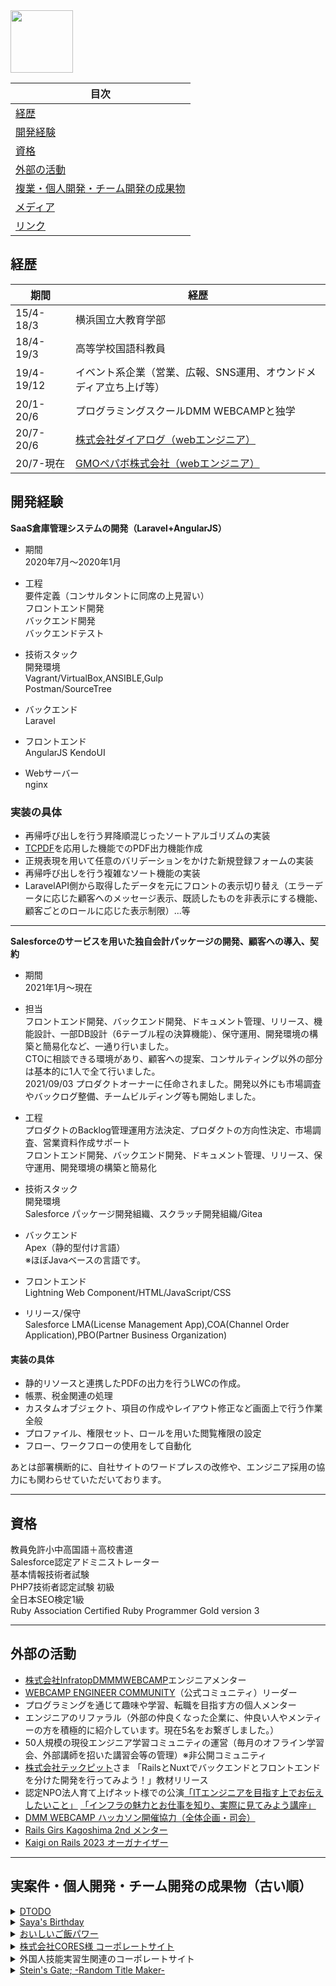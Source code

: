 <img width="100px" src="https://user-images.githubusercontent.com/59280290/142762075-c2ca405a-53a7-4127-9475-41db02345be4.png">

|  目次  | 
| ---- |
|  [経歴](#経歴)  |
|  [開発経験](#開発経験)  |
|  [資格](#資格)  |
|  [外部の活動](#外部の活動) |
|  [複業・個人開発・チーム開発の成果物](#実案件・個人開発・チーム開発の成果物) 
|  [メディア](#メディア) |
|  [リンク](#リンク) |


<h2 id="経歴">経歴</h2>

|  期間  |  経歴  |
| ---- | ---- |
|  15/4-18/3  |横浜国立大教育学部|![suzuri-logo-with-surisurikun](https://user-images.githubusercontent.com/59280290/211321365-ecf590b6-8676-4f02-a35d-40ba89279bf1.png)
|  18/4-19/3  |高等学校国語科教員|
|  19/4-19/12 |イベント系企業（営業、広報、SNS運用、オウンドメディア立ち上げ等）  |
|  20/1-20/6  |プログラミングスクールDMM WEBCAMPと独学|
|  20/7-20/6  |[株式会社ダイアログ（webエンジニア）](https://www.dialog-inc.com/)  |
|  20/7-現在   |[GMOペパボ株式会社（webエンジニア） ](https://pepabo.com/) |


<h2 id="開発経験">開発経験</h2>

**SaaS倉庫管理システムの開発（Laravel+AngularJS）**<br>

- 期間<br>
2020年7月〜2020年1月<br>

- 工程<br>
要件定義（コンサルタントに同席の上見習い）<br>
フロントエンド開発<br> 
バックエンド開発<br>
バックエンドテスト<br>

- 技術スタック<br>
開発環境<br>
Vagrant/VirtualBox,ANSIBLE,Gulp<br>
Postman/SourceTree<br>

- バックエンド<br>
Laravel<br>

- フロントエンド<br> 
AngularJS KendoUI<br>

- Webサーバー<br>
nginx<br>


### 実装の具体
- 再帰呼び出しを行う昇降順混じったソートアルゴリズムの実装
- [TCPDF](https://tcpdf.org/)を応用した機能でのPDF出力機能作成 
- 正規表現を用いて任意のバリデーションをかけた新規登録フォームの実装
- 再帰呼び出しを行う複雑なソート機能の実装
- LaravelAPI側から取得したデータを元にフロントの表示切り替え（エラーデータに応じた顧客へのメッセージ表示、既読したものを非表示にする機能、顧客ごとのロールに応じた表示制限）...等

---

**Salesforceのサービスを用いた独自会計パッケージの開発、顧客への導入、契約**

- 期間<br>
2021年1月〜現在<br>

- 担当<br>
フロントエンド開発、バックエンド開発、ドキュメント管理、リリース、機能設計、一部DB設計（6テーブル程の決算機能）、保守運用、開発環境の構築と簡易化など、一通り行いました。<br>
CTOに相談できる環境があり、顧客への提案、コンサルティング以外の部分は基本的に1人で全て行いました。<br>
2021/09/03 プロダクトオーナーに任命されました。開発以外にも市場調査やバックログ整備、チームビルディング等も開始しました。<br>

- 工程<br>
プロダクトのBacklog管理運用方法決定、プロダクトの方向性決定、市場調査、営業資料作成サポート<br>
フロントエンド開発、バックエンド開発、ドキュメント管理、リリース、保守運用、開発環境の構築と簡易化

- 技術スタック<br>
開発環境<br>
Salesforce パッケージ開発組織、スクラッチ開発組織/Gitea<br>

- バックエンド<br>
Apex（静的型付け言語）<br>
※ほぼJavaベースの言語です。<br>

- フロントエンド<br>
Lightning Web Component/HTML/JavaScript/CSS

- リリース/保守<br>
Salesforce LMA(License Management App),COA(Channel Order Application),PBO(Partner Business Organization)<br>

#### 実装の具体
- 静的リソースと連携したPDFの出力を行うLWCの作成。
- 帳票、税金関連の処理
- カスタムオブジェクト、項目の作成やレイアウト修正など画面上で行う作業全般
- プロファイル、権限セット、ロールを用いた閲覧権限の設定
- フロー、ワークフローの使用をして自動化

あとは部署横断的に、自社サイトのワードプレスの改修や、エンジニア採用の協力にも関わらせていただいております。

---

<h2 id="資格">資格</h2>

教員免許小中高国語＋高校書道<br>
Salesforce認定アドミニストレーター<br>
基本情報技術者試験<br>
PHP7技術者認定試験 初級<br>
全日本SEO検定1級<br>
Ruby Association Certified Ruby Programmer Gold version 3<br>

---

<h2 id="外部の活動">外部の活動</h2>

- [株式会社Infratop](https://infratop.jp/)[DMMMWEBCAMP](https://web-camp.io/)エンジニアメンター
- [WEBCAMP ENGINEER COMMUNITY](https://prtimes.jp/main/html/rd/p/000000055.000017442.html)（公式コミュニティ）リーダー
- プログラミングを通じて趣味や学習、転職を目指す方の個人メンター
- エンジニアのリファラル（外部の仲良くなった企業に、仲良い人やメンティーの方を積極的に紹介しています。現在5名をお繋ぎしました。）
- 50人規模の現役エンジニア学習コミュニティの運営（毎月のオフライン学習会、外部講師を招いた講習会等の管理）※非公開コミュニティ
- [株式会社テックピット](https://www.techpit.jp/)さま 「RailsとNuxtでバックエンドとフロントエンドを分けた開発を行ってみよう！」教材リリース<br>
- 認定NPO法人育て上げネット様での公演[「ITエンジニアを目指す上でお伝えしたいこと」](https://speakerdeck.com/yukisnow1823/itenziniawomu-zhi-sushang-deochuan-esitaikoto) [「インフラの魅力とお仕事を知り、実際に見てみよう講座」](https://speakerdeck.com/yukisnow1823/inhurafalsemei-li-tooshi-shi-wozhi-ri-shi-ji-nijian-temiyoujiang-zuo-ku-yue-you-xi-da-dao-yong-shu)
- [DMM WEBCAMP ハッカソン開催協力（全体企画・司会）](https://web-camp.io/clip/article/7380/)
- [Rails Girs Kagoshima 2nd メンター](https://railsgirls.com/kagoshima-2023.html)
- [Kaigi on Rails 2023 オーガナイザー](https://kaigionrails.org/2023/team/)

---

<h2 id="実案件・個人開発・チーム開発の成果物">実案件・個人開発・チーム開発の成果物（古い順）  </h2>


<details>
<summary>
<a href="https://github.com/yuki-snow1823/DTODO">DTODO</a>
</summary>

```
NuxtJS+RailsAPI+Firebase+AWSで作成したSPA。  
自分でご褒美を設定し、タスクをこなせばこなすほどユーザーがレベルアップします。  
コンセプトは「やらなければならないことを楽しむ」です。  
```

<img width="400px" src="https://user-images.githubusercontent.com/59280290/101623505-e4cce400-3a5b-11eb-82ee-476f922181a7.png">

</details>

<details>
<summary>
<a href="https://github.com/yuki-snow1823/project-saya">Saya's Birthday</a>
</summary>

```
NuxtJS+RailsAPI+Firebase+AWSで作成したSPA。
推しキャラの誕生日に、キャラとファンのためのアプリを作りたいと思いプロジェクトを始動しました。
WEBデザイナーさんとイラストレーターさんに参加して頂き、スケジュール引いて完成させました。
TwitterのDeveloperに申請して登録し、特定のツイートを自動収集するBOT的なものを作成しました。
```

<img width="400px" src="https://user-images.githubusercontent.com/59280290/101628331-fd8cc800-3a62-11eb-92d1-fd51733a389a.png">

</details>

<details>
<summary>
<a href="https://github.com/yuki-snow1823/oishiGohan">おいしいご飯パワー</a>
</summary>

```
Rails+Hewoku
Yahoo!Digital HackDay2021にチームで出場し24時間で開発しました。
リーダーとして参画し、全体の管理と認証機能やActionCableを用いたリアルタイムの実装などを主に担当しました。
リアルタイムにご飯を食べている人を日本地図上に表示して、コロナ禍のひとりご飯の孤独感を払拭しようというコンセプトです。
```

<img width="400px" src="https://user-images.githubusercontent.com/59280290/137065030-4dc2c89e-ae14-4bd7-a4b1-4c1905b33c00.png">

</details>


<details>
<summary>
<a href="https://teamcores.co.jp/">株式会社CORES様 コーポレートサイト</a>
</summary>

```
WordPress+AWS+Docker
0から独自テーマを開発、チームで開発環境の作成からテスト環境・本番環境のリリースまで一貫して行いました。
テスト環境はAWSを使用し、開発環境はDockerで行いました。
※デザインは先方のデザイナーに協力いただきました
```

<img width="400px" src="https://user-images.githubusercontent.com/59280290/112745041-43ed3f00-8fe0-11eb-89f1-ed990f4c18ce.png">

</details>

<details>
<summary>
<span>外国人技能実習生関連のコーポレートサイト</span>
</summary>

```
WordPress+ロリポップサーバー
シニア層向けに文字を大きくして色みの強いデザインにするなど、デザイナーの方と連携をしながら納品をしました。
WPのプラグインを導入しつつ、PHPを直接編集の上機能の拡張を行いました。（ぱんくずリスト、ページネーション等）
こちらは会社名はシークレットとさせていただきます。
```
</details>

<details>
<summary>
<a href="https://yuki-snow1823.github.io/steins_gate_titlemaker/">Stein's Gate; -Random Title Maker-</a>
</summary>

```
Vue.js
ピンと思いついて3時間くらいで作成したアプリです。
人気ゲーム「シュタインズゲート」のタイトルをランダムで生成し、ツイートできるアプリです。
```
[Github Repository](https://github.com/yuki-snow1823/steins_gate_titlemaker)<br>
<img width="400px" src="https://user-images.githubusercontent.com/59280290/113309410-15ee5e80-9342-11eb-8d45-bed6cfd3add1.png">

<details>
<summary>
<span>電話番号のスクレイピングシステム</span>
</summary>

<img width="150px" src="https://user-images.githubusercontent.com/59280290/122306403-58880600-cf43-11eb-9bb0-1129a0416124.jpg">

```
Node.js+TypeScript+GAS+関連ライブラリ+GCP
エンジニアの友人2名と共同開発し、某企業に納品させていただきました。Node.js+GAS+CLoud Functions(GCP)
GCPのCloudFunction上でNode.jsを用いてプログラムを作成し、ユーザーからはGas上で実行ボタンをクリックしていただくだけで操作可能です。
指定した某サイトから電話番号を取得し、指定のスプレッドシートに書き込むまでを自動化しました。業務時間の大幅な削減ができたと喜んでいただきました。
```

</details>

<details>
<summary>
<span>自社の総務の方向け、slackの投稿を見逃さないようにするBOT</span>
</summary>

<img width="150px" src="https://user-images.githubusercontent.com/59280290/122306105-def01800-cf42-11eb-95eb-cd9a57737c93.png">

```
GAS+SlackAPI 
総務の方が、社内のメンバーに対応して欲しい投稿をSlackに行う機会が多くありました。
しかし、対応が後手になったり、なったらなったでそのまま流してしまったりなど、総務の方が悲しんでいるのをよく見かけました。
そこで、特定の投稿に対応完了のリアクションをしないと、定期的にDMが飛んでくるBotを作成しました。
```

</details>

<h2 id="メディア">メディア</h2>

[「DMM WEBCAMP」で身に付くものがプログラミングスキルだけではない理由〜ブランドリニューアルに込めた想い〜](https://prtimes.jp/story/detail/zrElp5i33yx)  
卒業生代表としてインタビューしていただきました。

[【新しいことにチャレンジできる環境】社員インタビュー#1](https://www.wantedly.com/companies/company_3244501/post_articles/278203)  
社員インタビューです。

[【NewsPicks】なぜ「今」プログラミングを学ばないと後悔するのか](https://newspicks.com/news/5858526/body/)   
文系でプログラミングに挑戦した理由や、学習を通じて思考力を得られたことなどについて述べました。

<h2 id="リンク">リンク</h2>

[テックブログ](https://horikoshi-yuki.com/tech_blog)

[技術Scrapbox](https://scrapbox.io/yukinoniwa/)

[Twitter](https://twitter.com/yuki82511988)

[Qiita](https://qiita.com/yuki82511988)

[note](https://note.com/yuki82511988)

[FaceBook](https://www.facebook.com/profile.php?id=100056757287028)

[SpeakerDeck](https://speakerdeck.com/yukisnow1823)  

